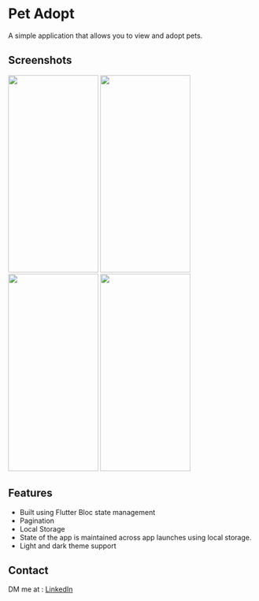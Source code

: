 # Pet Adopt

A simple application that allows you to view and adopt pets.

## Screenshots

<p>
    <img src="https://i.ibb.co/Y2pdsRk/Screenshot-2024-04-08-13-57-45-64-caeb713ebe10a56d303418744c7b8b9a.jpg" width="183" height="400" />

  <img src="https://i.ibb.co/7jVdHdX/Screenshot-2024-04-08-13-57-12-26-caeb713ebe10a56d303418744c7b8b9a.jpg" width="183" height="400" />

  <img src="https://i.ibb.co/3pY1t6k/Screenshot-2024-04-08-13-57-54-79-caeb713ebe10a56d303418744c7b8b9a.jpg" width="183" height="400" />

   <img src="https://i.ibb.co/dLKtddQ/Screenshot-2024-04-08-13-57-27-50-caeb713ebe10a56d303418744c7b8b9a.jpg" width="183" height="400" />
</p>

## Features

- Built using Flutter Bloc state management
- Pagination
- Local Storage
- State of the app is maintained across app launches using local storage.
- Light and dark theme support

## Contact

DM me at : 
<a href = "https://www.linkedin.com/in/shashank-deepak-08488922b/"> LinkedIn </a>
